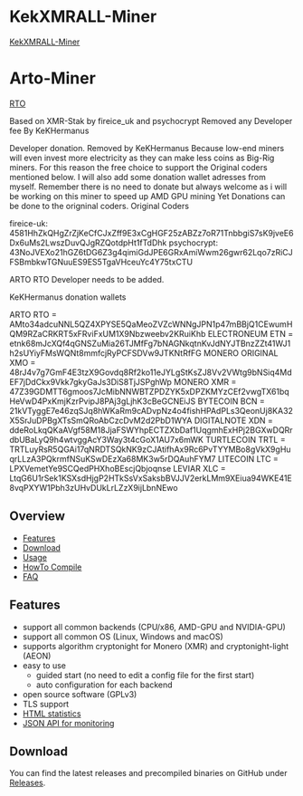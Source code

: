 # KekXMRALL-Miner

[KekXMRALL-Miner](https://github.com/KeKHermanus/)

# Arto-Miner

[RTO](https://arto.cash/)

Based on XMR-Stak by fireice_uk and psychocrypt 
Removed any Developer fee By KeKHermanus

Developer donation.
Removed by KeKHermanus 
Because low-end miners will even invest more electricity as they can make less coins as Big-Rig miners. 
For this reason the free choice to support the Original coders mentioned below.
I will also add some donation wallet adresses from myself.
Remember there is no need to donate but always welcome as i will be working on this miner to speed up AMD GPU mining
Yet Donations can be done to the origninal coders.
Original Coders

fireice-uk:
4581HhZkQHgZrZjKeCfCJxZff9E3xCgHGF25zABZz7oR71TnbbgiS7sK9jveE6Dx6uMs2LwszDuvQJgRZQotdpHt1fTdDhk
psychocrypt:
43NoJVEXo21hGZ6tDG6Z3g4qimiGdJPE6GRxAmiWwm26gwr62Lqo7zRiCJFSBmbkwTGNuuES9ES5TgaVHceuYc4Y75txCTU

ARTO RTO Developer needs to be added.

KeKHermanus donation wallets

ARTO RTO = AMto34adcuNNL5QZ4XPYSE5QaMeoZVZcWNNgJPN1p47mBBjQ1CEwumHQM9RZaCRKRT5xFRviFxUM1X9Nbzweebv2KRuiKhb
ELECTRONEUM ETN = etnk68mJcXQf4qGNSZuMia26TJMfFg7bNAGNkqtnKvJdNYJTBnzZZt41WJ1h2sUYiyFMsWQNt8mmfcjRyPCFSDVw9JTKNtRfFG
MONERO ORIGINAL XMO = 48rJ4v7g7GmF4E3tzX9Govdq8Rf2ko11eJYLgStKsZJ8Vv2VWtg9bNSiq4MdEF7jDdCkx9Vkk7gkyGaJs3DiS8TjJSPghWp
MONERO XMR = 47Z39GDMTT6gmoos7JcMibNNWBTZPDZYK5xDPZKMYzCEf2vwgTX61bqHeVwD4PxKmjKzrPvipJ8PAj3gLjhK3cBeGCNEiJS
BYTECOIN BCN = 21kVTyggE7e46zqSJq8hWKaRm9cADvpNz4o4fishHPAdPLs3QeonUj8KA32X5SrJuDPBgXTsSmQRoAbCzcDvM2d2PbD1WYA
DIGITALNOTE XDN = ddeRoLkqQKaAVgf58M18JjaFSWYhpECTZXbDaf1UqgmhExHPj2BGXwDQRrdbUBaLyQ9h4wtvggAcY3Way3t4cGoX1AU7x6mWK
TURTLECOIN TRTL = TRTLuyRsR5QGAi17qNRDTSQkNK9zCJAtifhAx9Rc6PvTYYMBo8gVkX9gHuqrLLzA3PQkrmfNSuKSwDEzXa68MK3w5rDQAuhFYM7
LITECOIN LTC = LPXVemetYe9SCQedPHXhoBEscjQbjoqnse
LEVIAR XLC = LtqG6U1rSek1KSXsdHjgP2HTkSsVxSaksbBVJJV2erkLMm9XEiua94WKE41E8vqPXYW1Pbh3zUHvDUkLrLZzX9ijLbnNEwo

## Overview
* [Features](#features)
* [Download](#download)
* [Usage](doc/usage.md)
* [HowTo Compile](doc/compile.md)
* [FAQ](doc/FAQ.md)

## Features

- support all common backends (CPU/x86, AMD-GPU and NVIDIA-GPU)
- support all common OS (Linux, Windows and macOS)
- supports algorithm cryptonight for Monero (XMR) and cryptonight-light (AEON)
- easy to use
  - guided start (no need to edit a config file for the first start)
  - auto configuration for each backend
- open source software (GPLv3)
- TLS support
- [HTML statistics](doc/usage.md#html-and-json-api-report-configuraton)
- [JSON API for monitoring](doc/usage.md#html-and-json-api-report-configuraton)

## Download

You can find the latest releases and precompiled binaries on GitHub under [Releases](https://github.com/artocash/arto-miner/releases).